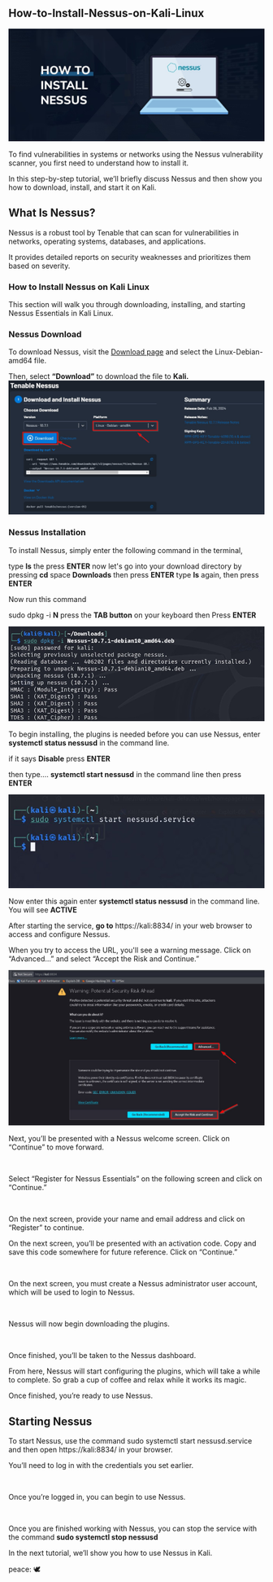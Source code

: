 <h2>How-to-Install-Nessus-on-Kali-Linux</h2>
<img src="Folder/How-to-install-Nessus-on-Kali-Linux-Windows (2).jpg">


To find vulnerabilities in systems or networks using the Nessus vulnerability scanner, you first need to understand how to install it.

In this step-by-step tutorial, we’ll briefly discuss Nessus and then show you how to download, install, and start it on  Kali.


<h2>What Is Nessus?</h2>
Nessus is a robust tool by Tenable that can scan for vulnerabilities in networks, operating systems, databases, and applications.

It provides detailed reports on security weaknesses and prioritizes them based on severity.


<h3>How to Install Nessus on Kali Linux</h3>
This section will walk you through downloading, installing, and starting Nessus Essentials in Kali Linux.

<h3>Nessus Download</h3>

To download Nessus, visit the  <a href="https://www.tenable.com/downloads/nessus">Download page</a>  and select the Linux-Debian-amd64 file.

Then, select <b>“Download”</b> to download the file to <b>Kali.</b> 
<img src="Folder/download-nessus-for-kali (2).jpg">



<h3>Nessus Installation</h3>

To install Nessus, simply enter the following command in the terminal, 


type <b>ls</b> the press <b>ENTER</b>
now let's go into your download directory by pressing <b>cd</b> space <b>Downloads</b> then press <b>ENTER</b>
type <b>ls</b> again, then press <b>ENTER</b>

Now run this command

sudo dpkg -i <b>N</b> press the <b>TAB button</b> on your keyboard then Press <b>ENTER</b>

<img src="Folder/install-nessus-in-kali (2).jpg">

To begin installing, the plugins is needed before you can use Nessus, 
enter  <b>systemctl status nessusd</b> in the command line.

if it says <b>Disable</b> press <b>ENTER</b>

then type.... <b>systemctl start nessusd</b> in the command line then press <b>ENTER</b>

<img src="Folder/start-nessusd-service (1) (2).jpg">


Now enter this again enter  <b>systemctl status nessusd</b> in the command line.
You will see <b>ACTIVE</b>



After starting the service, <b>go to</b> https://kali:8834/ in your web browser to access and configure Nessus.

When you try to access the URL, you'll see a warning message. Click on “Advanced…” and select “Accept the Risk and Continue.”

<img src="Folder/nessus-warning-message (2).jpg">



Next, you’ll be presented with a Nessus welcome screen. Click on “Continue” to move forward.

<img src="">

Select “Register for Nessus Essentials” on the following screen and click on “Continue.”

<img src="">

On the next screen, provide your name and email address and click on “Register” to continue.
<img src="">

On the next screen, you’ll be presented with an activation code. Copy and save this code somewhere for future reference. Click on “Continue.”

<img src="">


On the next screen, you must create a Nessus administrator user account, which will be used to login to Nessus.

<img src="">


Nessus will now begin downloading the plugins.


<img src="">

Once finished, you’ll be taken to the Nessus dashboard.

From here, Nessus will start configuring the plugins, which will take a while to complete. So grab a cup of coffee and relax while it works its magic.
<img src="">

Once finished, you’re ready to use Nessus.

<h2>Starting Nessus</h2>
To start Nessus, use the command sudo systemctl start nessusd.service and then open https://kali:8834/ in your browser.


You’ll need to log in with the credentials you set earlier.

<img src="">


Once you’re logged in, you can begin to use Nessus.


<img src="">

Once you are finished working with Nessus, you can stop the service with the command <b>sudo systemctl stop nessusd</b>


In the next tutorial, we’ll show you how to use Nessus in Kali.

<p>peace: <span>&#x1f54a;</span>

